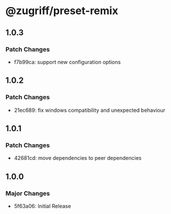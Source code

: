 # @zugriff/preset-remix

## 1.0.3

### Patch Changes

- f7b99ca: support new configuration options

## 1.0.2

### Patch Changes

- 21ec689: fix windows compatibility and unexpected behaviour

## 1.0.1

### Patch Changes

- 42681cd: move dependencies to peer dependencies

## 1.0.0

### Major Changes

- 5f63a06: Initial Release
